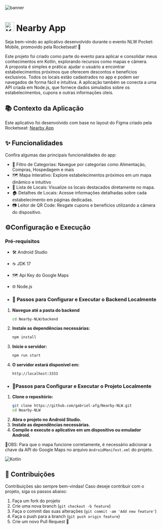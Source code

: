 <img src="https://i.imgur.com/TxFsie5.png" alt="banner">

 # <img src="https://upload.wikimedia.org/wikipedia/commons/7/74/Kotlin_Icon.png" alt="Kotlin" width="30" height="30"> Nearby App 

Seja bem-vindo ao aplicativo desenvolvido durante o evento NLW Pocket: Mobile, promovido pela Rocketseat! 🚀

Este projeto foi criado como parte do evento para aplicar e consolidar meus conhecimentos em Kotlin, explorando recursos como mapas e câmera.<br>
A proposta é simples e prática: ajudar o usuário a encontrar estabelecimentos próximos que oferecem descontos e benefícios exclusivos. Todos os locais estão cadastrados no app e podem ser navegados de forma fácil e intuitiva. A aplicação também se conecta a uma API criada em Node.js, que fornece dados simulados sobre os estabelecimentos, cupons e outras informações úteis.

## 📚 Contexto da Aplicação
Este aplicativo foi desenvolvido com base no layout do Figma criado pela Rocketseat: [Nearby App](https://www.figma.com/community/file/1448070647757721748/nlw-pocket-mobile-nearby)

## ✨ Funcionalidades
Confira algumas das principais funcionalidades do app:
- 📂 Filtro de Categorias: Navegue por categorias como Alimentação, Compras, Hospedagem e mais
- 🗺️ Mapa Interativo: Explore estabelecimentos próximos em um mapa dinâmico e intuitivo
- 📍 Lista de Locais: Visualize os locais destacados diretamente no mapa.
- 🏠 Detalhes de Locais: Acesse informações detalhadas sobre cada estabelecimento em páginas dedicadas.
- 📷 Leitor de QR Code: Resgate cupons e benefícios utilizando a câmera do dispositivo.

## ⚙️Configuração e Execução

### Pré-requisitos
- 🛠️ Android Studio
- ☕ JDK 17
- 🗺️ Api Key do Google Maps
- 🌐 Node.js

- ### 🚀 Passos para Configurar e Executar o Backend Localmente
1. **Navegue até a pasta do backend**
     ```bash
     cd Nearby-NLW/backend
     ```
2.   **Instale as dependências necessárias:**
     ```bash
     npm install
     ```     
3.   **Inicie o servidor:**
     ```bash
     npm run start
     ```     
4.   **O servidor estará disponível em:**
     ```bash
     http://localhost:3333
     ``` 

- ### 🚀Passos para Configurar e Executar o Projeto Localmente

1. **Clone o repositório:**
   ```bash
   git clone https://github.com/gabriel-afg/Nearby-NLW.git
   cd Nearby-NLW
   ```
2.   **Abra o projeto no Android Studio.**
3.   **Instale as dependências necessárias.**
4.   **Compile e execute o aplicativo em um dispositivo ou emulador Android.**

📌OBS: Para que o mapa funcione corretamente, é necessário adicionar a chave da API do Google Maps no arquivo `AndroidManifest.xml` do projeto.

<img src="https://lh7-rt.googleusercontent.com/docsz/AD_4nXdhJy2ge98je8ixomO9UsdpgNkgazmlXz8g0q0jmxxanZJM8ZEWtvTsvPNnrr1fktaLVgrF25ZS9Ss6iVTYlTDTdoqF01ApagyrlTt9bDRTSzoud_VYxcLc-6x8vbG-JGmRrmjm_A?key=H2Jh0hyCthTRAyHQR4TWnLJ9" alt="Kotlin">

## 🤝 Contribuições 
Contribuições são sempre bem-vindas! Caso deseje contribuir com o projeto, siga os passos abaixo:
1. Faça um fork do projeto
2. Crie uma nova branch (`git checkout -b feature`)
3. Faça o commit das suas alterações (`git commit -am 'Add new feature'`)
4. Faça o push para a branch (`git push origin feature`)
5. Crie um novo Pull Request 🔄


